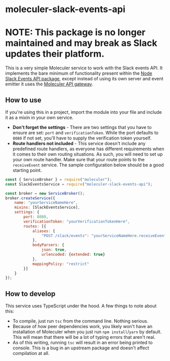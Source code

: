 # moleculer-slack-events-api

# NOTE: This package is no longer maintained and may break as Slack updates their platform.

This is a very simple Moleculer service to work with the Slack events API. It implements the bare minimum of functionality present within the [Node Slack Events API package](https://github.com/slackapi/node-slack-events-api/), except instead of using its own server and event emitter it uses the [Moleculer API gateway](https://github.com/moleculer/moleculer-web). 

## How to use

If you're using this in a project, import the module into your file and include it as a mixin in your own service. 

* **Don't forget the settings** - There are two settings that you have to ensure are set: `port` and `verificationToken`. While the port defaults to `8080` if not set, you'll have to supply the verification token yourself.
* **Route handlers not included** - This service doesn't include any predefined route handlers, as everyone has different requirements when it comes to their own routing situations. As such, you will need to set up your own route handler. Make sure that your route points to the `receiveEvent` service. The sample configuration below should be a good starting point. 

```javascript
const { ServiceBroker } = require("moleculer");
const SlackEventsService = require("moleculer-slack-events-api");

const broker = new ServiceBroker();
broker.createService({
    name: "yourServiceNameHere",
    mixins: [SlackEventsService],
    settings: {
        port: 8080,
        verificationToken: "yourVerificationTokenHere",
        routes: [{
            aliases: {
                "POST /slack/events": "yourServiceNameHere.receiveEvent"
            },
            bodyParsers: {
                json: true,
                urlencoded: {extended: true}
            },
            mappingPolicy: "restrict"
        }]
    }
});
```

## How to develop

This service uses TypeScript under the hood. A few things to note about this: 

* To compile, just run `tsc` from the command line. Nothing serious.
* Because of how peer dependencies work, you likely won't have an installation of Moleculer when you just run `npm install`/`yarn` by default. This will mean that there will be a lot of typing errors that aren't real. 
* As of this writing, running `tsc` will result in an error being printed to console. This is a bug in an upstream package and doesn't affect compilation at all.